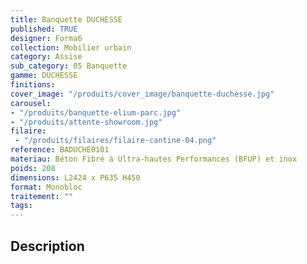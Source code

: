 ```yaml
---
title: Banquette DUCHESSE 
published: TRUE
designer: Forma6
collection: Mobilier urbain
category: Assise
sub_category: 05 Banquette
gamme: DUCHESSE 
finitions: 
cover_image: "/produits/cover_image/banquette-duchesse.jpg"
carousel: 
- "/produits/banquette-elium-parc.jpg"
- "/produits/attente-showroom.jpg"
filaire: 
 - "/produits/filaires/filaire-cantine-04.png"
reference: BADUCHE0101
materiau: Béton Fibré à Ultra-hautes Performances (BFUP) et inox
poids: 208
dimensions: L2424 x P635 H450
format: Monobloc
traitement: ""
tags: 
---
```


## Description
